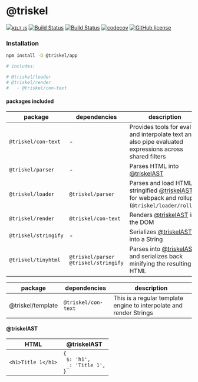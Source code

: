 # @triskel

[![ᴋɪʟᴛ ᴊs](https://kiltjs.github.io/assets/images/badge-kiltjs.svg)](https://github.com/kiltjs)
[![Build Status](https://travis-ci.org/kiltjs/triskel.svg?branch=master)](https://travis-ci.org/kiltjs/triskel)
[![Build Status](https://cloud.drone.io/api/badges/kiltjs/triskel/status.svg)](https://cloud.drone.io/kiltjs/triskel)
[![codecov](https://codecov.io/gh/kiltjs/triskel/branch/master/graph/badge.svg)](https://codecov.io/gh/kiltjs/triskel)
[![GitHub license](https://img.shields.io/badge/license-MIT-blue.svg)](LICENSE)

### Installation

``` sh
npm install -D @triskel/app

# includes:

# @triskel/loader
# @triskel/render
#   - @triskel/con-text
```

#### packages included

| package | dependencies | description |
| -- | -- | -- |
| `@triskel/con-text` | - | Provides tools for eval and interpolate text and also pipe evaluated expressions across shared filters |
| `@triskel/parser` | - | Parses HTML into [@triskelAST] |
| `@triskel/loader` | `@triskel/parser` | Parses and load HTML as stringified [@triskelAST] for webpack and rollup (`@triskel/loader/rollup`) |
| `@triskel/render` | `@triskel/con-text` | Renders [@triskelAST] into the DOM |
| `@triskel/stringify` | - | Serializes [@triskelAST] into a String |
| `@triskel/tinyhtml` | `@triskel/parser`<br>`@triskel/stringify` | Parses into [@triskelAST] and serializes back minifying the resulting HTML |

| package | dependencies | description |
| -- | -- | -- |
| @triskel/template | `@triskel/con-text` | This is a regular template engine to interpolate and render Strings |


#### @triskelAST

| HTML | @triskelAST |
| -- | -- |
| `<h1>Title 1</h1>` | <code>{<br>&nbsp;$: 'h1',<br>&nbsp;_: 'Title 1',<br>} </code> |



[@triskelAST]: #@triskelAST
